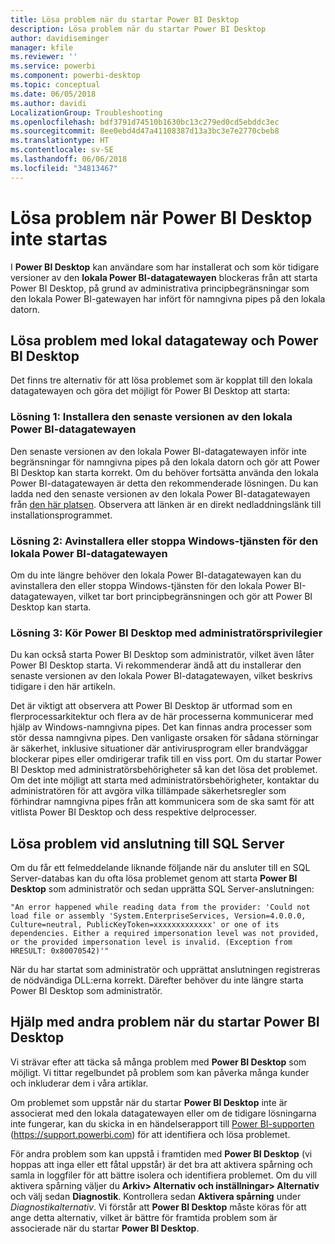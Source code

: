 ```yaml
---
title: Lösa problem när du startar Power BI Desktop
description: Lösa problem när du startar Power BI Desktop
author: davidiseminger
manager: kfile
ms.reviewer: ''
ms.service: powerbi
ms.component: powerbi-desktop
ms.topic: conceptual
ms.date: 06/05/2018
ms.author: davidi
LocalizationGroup: Troubleshooting
ms.openlocfilehash: bdf3791d74510b1630bc13c279ed0cd5ebddc3ec
ms.sourcegitcommit: 8ee0ebd4d47a41108387d13a3bc3e7e2770cbeb8
ms.translationtype: HT
ms.contentlocale: sv-SE
ms.lasthandoff: 06/06/2018
ms.locfileid: "34813467"
---
```

# <a name="resolve-issues-when-power-bi-desktop-will-not-launch"></a>Lösa problem när Power BI Desktop inte startas
I **Power BI Desktop** kan användare som har installerat och som kör tidigare versioner av den **lokala Power BI-datagatewayen** blockeras från att starta Power BI Desktop, på grund av administrativa principbegränsningar som den lokala Power BI-gatewayen har infört för namngivna pipes på den lokala datorn. 

## <a name="resolve-issues-with-the-on-premises-data-gateway-and-power-bi-desktop"></a>Lösa problem med lokal datagateway och Power BI Desktop
Det finns tre alternativ för att lösa problemet som är kopplat till den lokala datagatewayen och göra det möjligt för Power BI Desktop att starta:

### <a name="resolution-1-install-the-latest-version-of-power-bi-on-premises-data-gateway"></a>Lösning 1: Installera den senaste versionen av den lokala Power BI-datagatewayen
Den senaste versionen av den lokala Power BI-datagatewayen inför inte begränsningar för namngivna pipes på den lokala datorn och gör att Power BI Desktop kan starta korrekt. Om du behöver fortsätta använda den lokala Power BI-datagatewayen är detta den rekommenderade lösningen. Du kan ladda ned den senaste versionen av den lokala Power BI-datagatewayen från [den här platsen](https://go.microsoft.com/fwlink/?LinkId=698863). Observera att länken är en direkt nedladdningslänk till installationsprogrammet.

### <a name="resolution-2-uninstall-or-stop-the-power-bi-on-premises-data-gateway-windows-service"></a>Lösning 2: Avinstallera eller stoppa Windows-tjänsten för den lokala Power BI-datagatewayen
Om du inte längre behöver den lokala Power BI-datagatewayen kan du avinstallera den eller stoppa Windows-tjänsten för den lokala Power BI-datagatewayen, vilket tar bort principbegränsningen och gör att Power BI Desktop kan starta.

### <a name="resolution-3-run-power-bi-desktop-with-administrator-privilege"></a>Lösning 3: Kör Power BI Desktop med administratörsprivilegier
Du kan också starta Power BI Desktop som administratör, vilket även låter Power BI Desktop starta. Vi rekommenderar ändå att du installerar den senaste versionen av den lokala Power BI-datagatewayen, vilket beskrivs tidigare i den här artikeln.

Det är viktigt att observera att Power BI Desktop är utformad som en flerprocessarkitektur och flera av de här processerna kommunicerar med hjälp av Windows-namngivna pipes. Det kan finnas andra processer som stör dessa namngivna pipes. Den vanligaste orsaken för sådana störningar är säkerhet, inklusive situationer där antivirusprogram eller brandväggar blockerar pipes eller omdirigerar trafik till en viss port. Om du startar Power BI Desktop med administratörsbehörigheter så kan det lösa det problemet. Om det inte möjligt att starta med administratörsbehörigheter, kontaktar du administratören för att avgöra vilka tillämpade säkerhetsregler som förhindrar namngivna pipes från att kommunicera som de ska samt för att vitlista Power BI Desktop och dess respektive delprocesser.

## <a name="resolve-issues-when-connecting-to-sql-server"></a>Lösa problem vid anslutning till SQL Server
Om du får ett felmeddelande liknande följande när du ansluter till en SQL Server-databas kan du ofta lösa problemet genom att starta **Power BI Desktop** som administratör och sedan upprätta SQL Server-anslutningen:

    "An error happened while reading data from the provider: 'Could not load file or assembly 'System.EnterpriseServices, Version=4.0.0.0, Culture=neutral, PublicKeyToken=xxxxxxxxxxxxx' or one of its dependencies. Either a required impersonation level was not provided, or the provided impersonation level is invalid. (Exception from HRESULT: 0x80070542)'"

När du har startat som administratör och upprättat anslutningen registreras de nödvändiga DLL:erna korrekt. Därefter behöver du inte längre starta Power BI Desktop som administratör.

## <a name="help-with-other-issues-when-launching-power-bi-desktop"></a>Hjälp med andra problem när du startar Power BI Desktop
Vi strävar efter att täcka så många problem med **Power BI Desktop** som möjligt. Vi tittar regelbundet på problem som kan påverka många kunder och inkluderar dem i våra artiklar.

Om problemet som uppstår när du startar **Power BI Desktop** inte är associerat med den lokala datagatewayen eller om de tidigare lösningarna inte fungerar, kan du skicka in en händelserapport till [Power BI-supporten](https://support.powerbi.com) (https://support.powerbi.com) för att identifiera och lösa problemet.

För andra problem som kan uppstå i framtiden med **Power BI Desktop** (vi hoppas att inga eller ett fåtal uppstår) är det bra att aktivera spårning och samla in loggfiler för att bättre isolera och identifiera problemet. Om du vill aktivera spårning väljer du **Arkiv> Alternativ och inställningar> Alternativ** och välj sedan **Diagnostik**. Kontrollera sedan **Aktivera spårning** under *Diagnostikalternativ*. Vi förstår att **Power BI Desktop** måste köras för att ange detta alternativ, vilket är bättre för framtida problem som är associerade när du startar **Power BI Desktop**.

